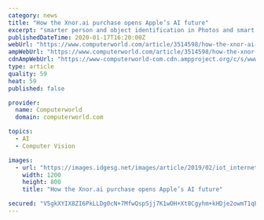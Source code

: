 ```yaml
---
category: news
title: "How the Xnor.ai purchase opens Apple’s AI future"
excerpt: "smarter person and object identification in Photos and smart object recognition in ARKit. Another place where Apple may be able to make a difference is in CCTV video, improving playback and person recognition systems in these. Wyze delivered this using Xnor.ai. Apple’s interest in HomeKit Secure Video and its focus on HomeKit, along with its ..."
publishedDateTime: 2020-01-17T16:20:00Z
webUrl: "https://www.computerworld.com/article/3514598/how-the-xnor-ai-purchase-opens-apple-s-ai-future.html"
ampWebUrl: "https://www.computerworld.com/article/3514598/how-the-xnor-ai-purchase-opens-apple-s-ai-future.amp.html"
cdnAmpWebUrl: "https://www-computerworld-com.cdn.ampproject.org/c/s/www.computerworld.com/article/3514598/how-the-xnor-ai-purchase-opens-apple-s-ai-future.amp.html"
type: article
quality: 59
heat: 59
published: false

provider:
  name: Computerworld
  domain: computerworld.com

topics:
  - AI
  - Computer Vision

images:
  - url: "https://images.idgesg.net/images/article/2019/02/iot_internet_of_things_lifestyle_connected_appliances_by_elenabs_gettyimages-1018211724_2400x1600-100788445-large.jpg"
    width: 1200
    height: 800
    title: "How the Xnor.ai purchase opens Apple’s AI future"

secured: "V5gkXYIX8ZI6PkLLDg0cN+7MfwQspSjj7K1wOH+Xt8Cgyhm+kHDje2owmT1qEQIFsoRipG6aK64pwUVtTfQVxoCWnRQbjxP8f3QQU9rLoVUekwvhucy3Ls9ZNQ39J49T0fRQ63WVwCBvgZSFc93V5vxYXF/9guwONYN8+YXCI7c1ju5rJJM+bcU5vI5EQngGyim51eJRyCbjJP0WtMV2nofMXdMDNgZ6zDhwcglQWqiZlwAsIseFr81nk3MWLqRam7CRMunsZ6Tq+FX3hyjn/3eBvqaKBJrBu6dLWJRN2vvo6526luuFNc7KRoHXp4+O;S0zrXlD7eJB+TuRz/b+H4Q=="
---
```


